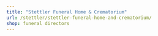 ```yaml
---
title: "Stettler Funeral Home & Crematorium"
url: /stettler/stettler-funeral-home-and-crematorium/
shop: funeral directors
---
```

